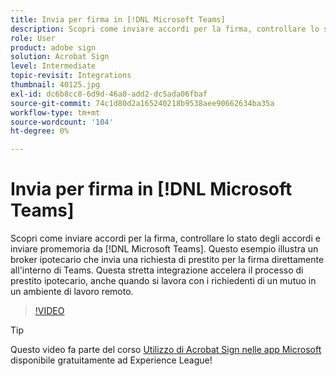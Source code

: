 ```yaml
---
title: Invia per firma in [!DNL Microsoft Teams]
description: Scopri come inviare accordi per la firma, controllare lo stato degli accordi e inviare promemoria da [!DNL Microsoft Teams]
role: User
product: adobe sign
solution: Acrobat Sign
level: Intermediate
topic-revisit: Integrations
thumbnail: 40125.jpg
exl-id: dc6b8cc8-6d9d-46a0-add2-dc5ada06fbaf
source-git-commit: 74c1d80d2a165240218b9538aee90662634ba35a
workflow-type: tm+mt
source-wordcount: '104'
ht-degree: 0%

---
```


# Invia per firma in [!DNL Microsoft Teams]

Scopri come inviare accordi per la firma, controllare lo stato degli accordi e inviare promemoria da [!DNL Microsoft Teams]. Questo esempio illustra un broker ipotecario che invia una richiesta di prestito per la firma direttamente all&#39;interno di Teams. Questa stretta integrazione accelera il processo di prestito ipotecario, anche quando si lavora con i richiedenti di un mutuo in un ambiente di lavoro remoto.

>[!VIDEO](https://video.tv.adobe.com/v/346545?hidetitle=true)

>[!TIP]
>
>Questo video fa parte del corso [Utilizzo di Acrobat Sign nelle app Microsoft](https://experienceleague.adobe.com/?recommended=Sign-U-1-2020.2) disponibile gratuitamente ad Experience League!
